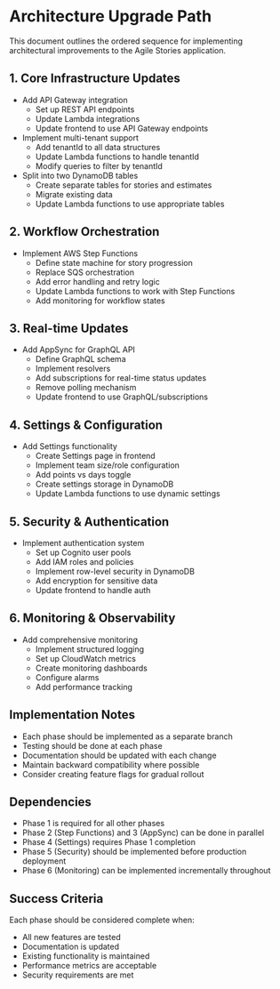 # Architecture Upgrade Path

This document outlines the ordered sequence for implementing architectural improvements to the Agile Stories application.

## 1. Core Infrastructure Updates
- Add API Gateway integration
  - Set up REST API endpoints
  - Update Lambda integrations
  - Update frontend to use API Gateway endpoints
- Implement multi-tenant support
  - Add tenantId to all data structures
  - Update Lambda functions to handle tenantId
  - Modify queries to filter by tenantId
- Split into two DynamoDB tables
  - Create separate tables for stories and estimates
  - Migrate existing data
  - Update Lambda functions to use appropriate tables

## 2. Workflow Orchestration
- Implement AWS Step Functions
  - Define state machine for story progression
  - Replace SQS orchestration
  - Add error handling and retry logic
  - Update Lambda functions to work with Step Functions
  - Add monitoring for workflow states

## 3. Real-time Updates
- Add AppSync for GraphQL API
  - Define GraphQL schema
  - Implement resolvers
  - Add subscriptions for real-time status updates
  - Remove polling mechanism
  - Update frontend to use GraphQL/subscriptions

## 4. Settings & Configuration
- Add Settings functionality
  - Create Settings page in frontend
  - Implement team size/role configuration
  - Add points vs days toggle
  - Create settings storage in DynamoDB
  - Update Lambda functions to use dynamic settings

## 5. Security & Authentication
- Implement authentication system
  - Set up Cognito user pools
  - Add IAM roles and policies
  - Implement row-level security in DynamoDB
  - Add encryption for sensitive data
  - Update frontend to handle auth

## 6. Monitoring & Observability
- Add comprehensive monitoring
  - Implement structured logging
  - Set up CloudWatch metrics
  - Create monitoring dashboards
  - Configure alarms
  - Add performance tracking

## Implementation Notes
- Each phase should be implemented as a separate branch
- Testing should be done at each phase
- Documentation should be updated with each change
- Maintain backward compatibility where possible
- Consider creating feature flags for gradual rollout

## Dependencies
- Phase 1 is required for all other phases
- Phase 2 (Step Functions) and 3 (AppSync) can be done in parallel
- Phase 4 (Settings) requires Phase 1 completion
- Phase 5 (Security) should be implemented before production deployment
- Phase 6 (Monitoring) can be implemented incrementally throughout

## Success Criteria
Each phase should be considered complete when:
- All new features are tested
- Documentation is updated
- Existing functionality is maintained
- Performance metrics are acceptable
- Security requirements are met 